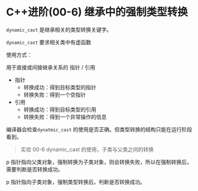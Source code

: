 # C++进阶(00-6) 继承中的强制类型转换

`dynamic_cast` 是继承相关的类型转换关键字。

`dynamic_cast` 要求相关类中有虚函数



使用方式：

用于直接或间接继承关系的 指针 / 引用 

- 指针
  - 转换成功：得到目标类型的指针
  - 转换失败：得到一个空指针
- 引用
  - 转换成功：得到目标类型的引用
  - 转换失败：得到一个异常操作的信息

编译器会检查`dynatmic_cast` 的使用是否正确。但类型转换的结构只能在运行阶段看到。

> 实验 00-6 dynamic_cast 的使用，子类与父类之间的转换

p 指针指向父类对象，强制转换为子类对象，则会转换失败，所以在强制转换后，需要判断是否转换成功。

p 指针指向子类对象，强制类型转换后，判断是否转换成功。